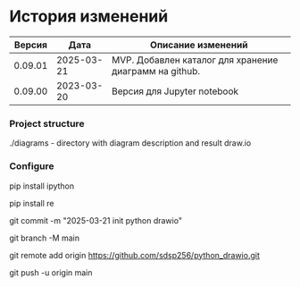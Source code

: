 # История изменений

| Версия  | Дата       | Описание изменений                                     |
|---------|------------|--------------------------------------------------------|
| 0.09.01 | 2025-03-21 | MVP. Добавлен каталог для хранение диаграмм на github. |
| 0.09.00 | 2023-03-20 | Версия для Jupyter notebook                            |

### Project structure  
./diagrams - directory with diagram description and result draw.io 


### Configure

pip install ipython

pip install re

git commit -m "2025-03-21 init python drawio"

git branch -M main

git remote add origin https://github.com/sdsp256/python_drawio.git

git push -u origin main

